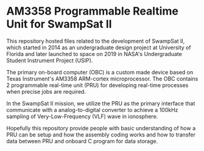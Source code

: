 # AM3358 Programmable Realtime Unit for SwampSat II 

This repository hosted files related to the development of SwampSat II, which started in 2014 as an undergraduate design project at University of Florida 
and later launched to space on 2019 in NASA's Undergraduate Student Instrument Project (USIP).

The primary on-board computer (OBC) is a custom made device based on Texas Instrument's AM3358 ARM-cortex microprocessor. 
The OBC contains 2 programmable real-time unit (PRU) for developing real-time processes when precise jobs are required. 

In the SwampSat II mission, we utilize the PRU as the primary interface that communicate with a analog-to-digital converter to achieve a 100kHz sampling of Very-Low-Frequency (VLF) wave in ionosphere.

Hopefully this repository provide people with basic understanding of how a PRU can be setup and how the assembly coding works and how to transfer data between PRU and onboard C program for data storage. 
